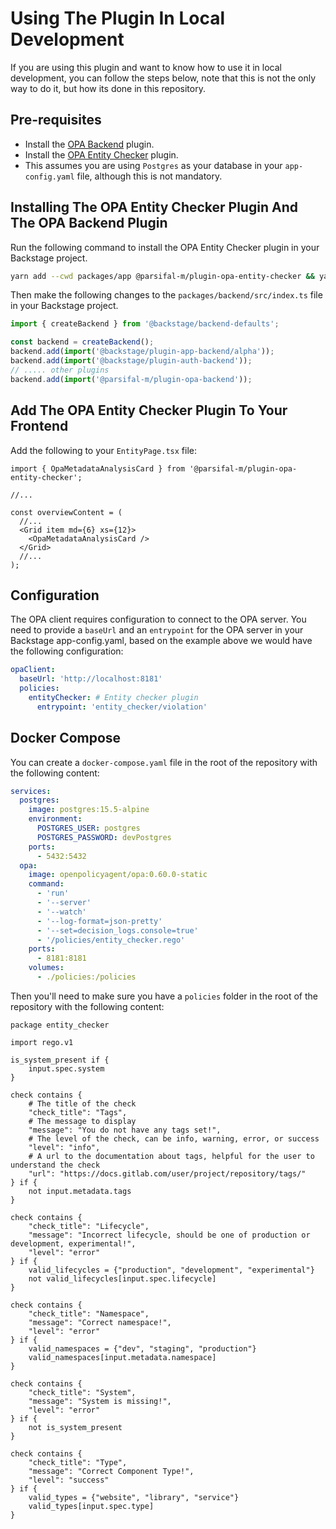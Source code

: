 # Using The Plugin In Local Development

If you are using this plugin and want to know how to use it in local development, you can follow the steps below, note that this is not the only way to do it, but how its done in this repository.

## Pre-requisites

- Install the [OPA Backend](../opa-backend/quick-start.md) plugin.
- Install the [OPA Entity Checker](../opa-entity-checker/quick-start.md) plugin.
- This assumes you are using `Postgres` as your database in your `app-config.yaml` file, although this is not mandatory.

## Installing The OPA Entity Checker Plugin And The OPA Backend Plugin

Run the following command to install the OPA Entity Checker plugin in your Backstage project.

```bash
yarn add --cwd packages/app @parsifal-m/plugin-opa-entity-checker && yarn add --cwd packages/backend @parsifal-m/plugin-opa-backend
```

Then make the following changes to the `packages/backend/src/index.ts` file in your Backstage project.

```typescript
import { createBackend } from '@backstage/backend-defaults';

const backend = createBackend();
backend.add(import('@backstage/plugin-app-backend/alpha'));
backend.add(import('@backstage/plugin-auth-backend'));
// ..... other plugins
backend.add(import('@parsifal-m/plugin-opa-backend'));
```

## Add The OPA Entity Checker Plugin To Your Frontend

Add the following to your `EntityPage.tsx` file:

```tsx
import { OpaMetadataAnalysisCard } from '@parsifal-m/plugin-opa-entity-checker';

//...

const overviewContent = (
  //...
  <Grid item md={6} xs={12}>
    <OpaMetadataAnalysisCard />
  </Grid>
  //...
);
```

## Configuration

The OPA client requires configuration to connect to the OPA server. You need to provide a `baseUrl` and an `entrypoint` for the OPA server in your Backstage app-config.yaml, based on the example above we would have the following configuration:

```yaml
opaClient:
  baseUrl: 'http://localhost:8181'
  policies:
    entityChecker: # Entity checker plugin
      entrypoint: 'entity_checker/violation'
```

## Docker Compose

You can create a `docker-compose.yaml` file in the root of the repository with the following content:

```yaml
services:
  postgres:
    image: postgres:15.5-alpine
    environment:
      POSTGRES_USER: postgres
      POSTGRES_PASSWORD: devPostgres
    ports:
      - 5432:5432
  opa:
    image: openpolicyagent/opa:0.60.0-static
    command:
      - 'run'
      - '--server'
      - '--watch'
      - '--log-format=json-pretty'
      - '--set=decision_logs.console=true'
      - '/policies/entity_checker.rego'
    ports:
      - 8181:8181
    volumes:
      - ./policies:/policies
```

Then you'll need to make sure you have a `policies` folder in the root of the repository with the following content:

```rego
package entity_checker

import rego.v1

is_system_present if {
    input.spec.system
}

check contains {
    # The title of the check
    "check_title": "Tags",
    # The message to display
    "message": "You do not have any tags set!",
    # The level of the check, can be info, warning, error, or success
    "level": "info",
    # A url to the documentation about tags, helpful for the user to understand the check
    "url": "https://docs.gitlab.com/user/project/repository/tags/"
} if {
    not input.metadata.tags
}

check contains {
    "check_title": "Lifecycle",
    "message": "Incorrect lifecycle, should be one of production or development, experimental!",
    "level": "error"
} if {
    valid_lifecycles = {"production", "development", "experimental"}
    not valid_lifecycles[input.spec.lifecycle]
}

check contains {
    "check_title": "Namespace",
    "message": "Correct namespace!",
    "level": "error"
} if {
    valid_namespaces = {"dev", "staging", "production"}
    valid_namespaces[input.metadata.namespace]
}

check contains {
    "check_title": "System",
    "message": "System is missing!",
    "level": "error"
} if {
    not is_system_present
}

check contains {
    "check_title": "Type",
    "message": "Correct Component Type!",
    "level": "success"
} if {
    valid_types = {"website", "library", "service"}
    valid_types[input.spec.type]
}
```
